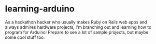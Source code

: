 learning-arduino
================
As a hackathon hacker who usually makes Ruby on Rails web apps and always admires hardware projects, I'm branching out and learning how to program for Arduino!  Prepare to see a lot of sample projects, but maybe some cool stuff too.
